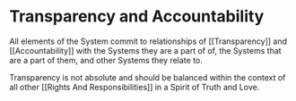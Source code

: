 # Transparency and Accountability 


All elements of the System commit to relationships of [[Transparency]] and [[Accountability]] with the Systems they are a part of of, the Systems that are a part of them, and  other Systems they relate to. 

Transparency is not absolute and should be balanced within the context of all other [[Rights And Responsibilities]] in a Spirit of Truth and Love. 